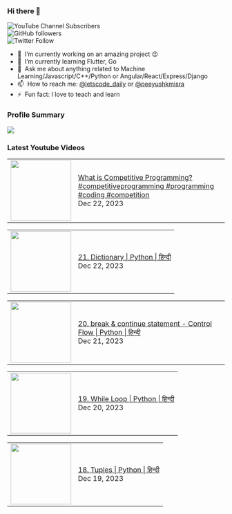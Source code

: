 ### Hi there 👋

![YouTube Channel Subscribers](https://img.shields.io/youtube/channel/subscribers/UCgmk1KXmrHXt_DO0kScyVmQ?style=social)  
![GitHub followers](https://img.shields.io/github/followers/misrapk?style=social)  
![Twitter Follow](https://img.shields.io/twitter/follow/peeyushkmisra?style=social)

- 🔭 &nbsp;I’m currently working on an amazing project :wink:
- 🌱 &nbsp;I’m currently learning Flutter, Go
- 💬 &nbsp;Ask me about anything related to Machine Learning/Javascript/C++/Python or Angular/React/Express/Django
- 📫 &nbsp;How to reach me: [@letscode_daily](https://www.instagram.com/letscode_daily/) or [@peeyushkmisra](https://www.instagram.com/peeyushkmisra/)
- ⚡ &nbsp;Fun fact: I love to teach and learn


### Profile Summary

![](https://github-profile-summary-cards.vercel.app/api/cards/profile-details?username=misrapk&theme=dracula)

### Latest Youtube Videos

<!-- YOUTUBE:START --><table><tr><td><a href="https://www.youtube.com/watch?v=AM9ibLYlUcw"><img width="140px" src="https://i.ytimg.com/vi/AM9ibLYlUcw/mqdefault.jpg"></a></td>
<td><a href="https://www.youtube.com/watch?v=AM9ibLYlUcw">What is Competitive Programming? #competitiveprogramming  #programming #coding #competition</a><br/>Dec 22, 2023</td></tr></table>
<table><tr><td><a href="https://www.youtube.com/watch?v=-8IMJl0_rrg"><img width="140px" src="https://i.ytimg.com/vi/-8IMJl0_rrg/mqdefault.jpg"></a></td>
<td><a href="https://www.youtube.com/watch?v=-8IMJl0_rrg">21. Dictionary | Python | हिन्दी</a><br/>Dec 22, 2023</td></tr></table>
<table><tr><td><a href="https://www.youtube.com/watch?v=E8d0F2e5aXM"><img width="140px" src="https://i.ytimg.com/vi/E8d0F2e5aXM/mqdefault.jpg"></a></td>
<td><a href="https://www.youtube.com/watch?v=E8d0F2e5aXM">20. break &amp; continue statement - Control Flow | Python | हिन्दी</a><br/>Dec 21, 2023</td></tr></table>
<table><tr><td><a href="https://www.youtube.com/watch?v=OizC804k9K4"><img width="140px" src="https://i.ytimg.com/vi/OizC804k9K4/mqdefault.jpg"></a></td>
<td><a href="https://www.youtube.com/watch?v=OizC804k9K4">19. While Loop | Python | हिन्दी</a><br/>Dec 20, 2023</td></tr></table>
<table><tr><td><a href="https://www.youtube.com/watch?v=9pSMcLcOU50"><img width="140px" src="https://i.ytimg.com/vi/9pSMcLcOU50/mqdefault.jpg"></a></td>
<td><a href="https://www.youtube.com/watch?v=9pSMcLcOU50">18. Tuples | Python | हिन्दी</a><br/>Dec 19, 2023</td></tr></table>
<!-- YOUTUBE:END -->
